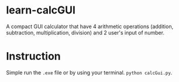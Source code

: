 # learn-calcGUI
 A compact GUI calculator that have 4 arithmetic operations (addition, subtraction, multiplication, division) and 2 user's input of number.
# Instruction
 Simple run the `.exe` file or by using your terminal.
 `python calcGui.py`.
